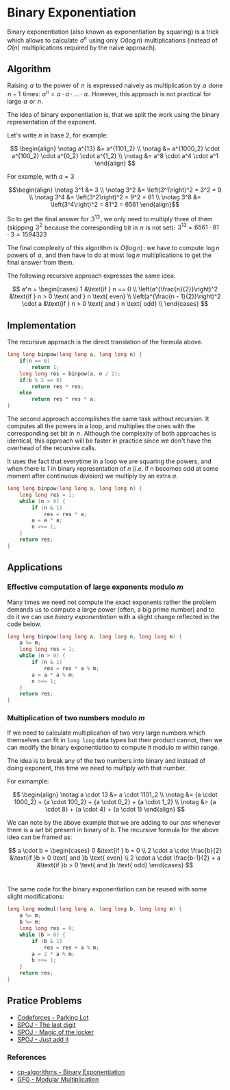 # Binary Exponentiation

Binary exponentiation (also known as exponentiation by squaring) is a trick which allows to calculate  $a^n$  using only  $O(\log n)$  multiplications (instead of  $O(n)$  multiplications required by the naive approach).

## Algorithm

Raising  $a$  to the power of  $n$  is expressed naively as multiplication by  $a$  done  $n - 1$  times:  $a^{n} = a \cdot a \cdot \ldots \cdot a$ . However, this approach is not practical for large  $a$  or  $n$ .

The idea of binary exponentiation is, that we split the work using the binary representation of the exponent.

Let's write $n$ in base 2, for example:

$$ \begin{align} \notag
a^{13} &= a^{1101_2} \\ \notag
&= a^{1000_2} \cdot a^{100_2} \cdot a^{0_2} \cdot a^{1_2} \\ \notag
&= a^8 \cdot a^4 \cdot a^1
\end{align} $$

For example, with $a = 3$

$$\begin{align} \notag
3^1 &= 3 \\ \notag
3^2 &= \left(3^1\right)^2 = 3^2 = 9 \\ \notag
3^4 &= \left(3^2\right)^2 = 9^2 = 81 \\ \notag
3^8 &= \left(3^4\right)^2 = 81^2 = 6561
\end{align}$$

So to get the final answer for  $3^{13}$ , we only need to multiply three of them (skipping  $3^2$  because the corresponding bit in  $n$  is not set):  $3^{13} = 6561 \cdot 81 \cdot 3 = 1594323$ 

The final complexity of this algorithm is  $O(\log n)$ : we have to compute  $\log n$  powers of  $a$ , and then have to do at most  $\log n$  multiplications to get the final answer from them.

The following recursive approach expresses the same idea:

$$ a^n = \begin{cases} 
1 &\text{if } n == 0 \\ 
\left(a^{\frac{n}{2}}\right)^2 &\text{if } n > 0 \text{ and } n \text{ even} \\ 
\left(a^{\frac{n - 1}{2}}\right)^2 \cdot a &\text{if } n > 0 \text{ and } n \text{ odd} \\ 
\end{cases} $$

## Implementation

The recursive approach is the direct translation of the formula above.

```cpp
long long binpow(long long a, long long n) {
    if(n == 0) 
        return 1;
    long long res = binpow(a, n / 2);
    if(b % 2 == 0) 
        return res * res;
    else 
        return res * res * a;
}
```

The second approach accomplishes the same task without recursion. It computes all the powers in a loop, and multiplies the ones with the corresponding set bit in  $n$ . Although the complexity of both approaches is identical, this approach will be faster in practice since we don't have the overhead of the recursive calls.

It uses the fact that everytime in a loop we are squaring the powers, and when there is $1$ in binary representation of $n$ ($i.e.$ if n becomes odd at some moment after continuous division) we multiply by an extra $a$.

```cpp
long long binpow(long long a, long long n) {
    long long res = 1;
    while (n > 0) {
        if (n & 1)
            res = res * a;
        a = a * a;
        n >>= 1;
    }
    return res;
}
```

## Applications

### Effective computation of large exponents modulo $m$

Many times we need not compute the exact exponents rather the problem demands us to compute a large power (often, a big prime number) and to do it we can use _binary exponentiation_ with a slight change reflected in the code below.

```cpp hl_lines="2 6 7"
long long binpow(long long a, long long n, long long m) {
    a %= m;
    long long res = 1;
    while (n > 0) {
        if (n & 1)
            res = res * a % m;
        a = a * a % m;
        n >>= 1;
    }
    return res;
}
```

### Multiplication of two numbers modulo $m$

If we need to calculate multiplication of two very large numbers which themselves can fit in `long long` data types but their product cannot, then we can modify the binary exponentiation to compute it modulo $m$ within range.

The idea is to break any of the two numbers into binary and instead of doing exponent, this time we need to multiply with that number.

For exmample:

$$ \begin{align} \notag
a \cdot 13 &= a \cdot 1101_2 \\ \notag
&= {a \cdot 1000_2} + {a \cdot 100_2} + {a \cdot 0_2} + {a \cdot 1_2} \\ \notag
&= {a \cdot 8} + {a \cdot 4} + {a \cdot 1}
\end{align} $$

We can note by the above example that we are adding to our $ans$ whenever there is a $set$ bit present in binary of $b$.
The recursive formula for the above idea can be framed as:

$$ a \cdot b = 
\begin{cases} 
0 &\text{if } b = 0 \\ 
2 \cdot a \cdot \frac{b}{2} &\text{if }b > 0 \text{ and }b \text{ even} \\ 
2  \cdot a \cdot \frac{b-1}{2} + a &\text{if }b > 0 \text{ and }b \text{ odd} 
\end{cases} $$ 

The same code for the binary exponentiation can be reused with some slight modifications:

```cpp
long long modmul(long long a, long long b, long long m) {
    a %= m;
    b %= m;
    long long res = 0;
    while (b > 0) {
        if (b & 1)
            res = res + a % m;
        a = 2 * a % m;
        b >>= 1;
    }
    return res;
}
```

## Pratice Problems

- [Codeforces - Parking Lot](https://codeforces.com/problemset/problem/630/I)
- [SPOJ - The last digit](https://www.spoj.com/problems/LASTDIG/)
- [SPOJ - Magic of the locker](https://www.spoj.com/problems/LOCKER/)
- [SPOJ - Just add it](https://www.spoj.com/problems/ZSUM/)

### References

- [cp-algorithms - Binary Exponentiation](https://cp-algorithms.com/algebra/binary-exp.html)
- [GFG - Modular Multiplication](https://www.geeksforgeeks.org/multiply-large-integers-under-large-modulo/)
